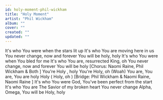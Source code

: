 ```yaml
---
id: holy-moment-phil-wickham
title: "Holy Moment"
artist: "Phil Wickham"
album: ""
cover: ""
created: ""
updated: ""
---
```


It's who You were when the stars lit up
It's who You are moving here in us
You never change, now and forever
You will be holy, holy
It's who You were when You bled for me
It's who You are, resurrected King, oh
You never change, now and forever
You will be holy
[Chorus: Naomi Raine, 
Phil Wickham
 & 
Both
]
You're Holy
, holy
You're Holy, oh
 (Woah)
You are, You are, You are holy
Holy (
Holy, oh
)
[Bridge: Phil Wickham & Naomi Raine, 
Naomi Raine
]
It's who You were
God, You've been perfect from the start
It's who You are
The Savior of my broken hеart
You never change
Alpha, Omеga, You will be
Holy, holy